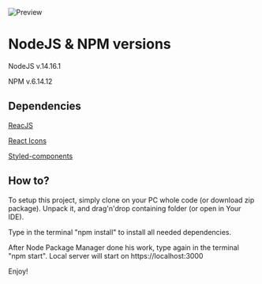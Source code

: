 ![Preview](https://images91.fotosik.pl/537/d95ad5761b035e9b.png)


# NodeJS & NPM versions

NodeJS v.14.16.1

NPM v.6.14.12

## Dependencies

[ReacJS](https://reactjs.org/)

[React Icons](https://react-icons.github.io/react-icons)

[Styled-components](https://styled-components.com/)

## How to?

To setup this project, simply clone on your PC whole code (or download zip package). Unpack it, and drag'n'drop containing folder (or open in Your IDE).

Type in the terminal "npm install" to install all needed dependencies.

After Node Package Manager done his work, type again in the terminal "npm start". Local server will start on https://localhost:3000

Enjoy!

